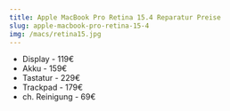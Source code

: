 ```yaml
---
title: Apple MacBook Pro Retina 15.4 Reparatur Preise
slug: apple-macbook-pro-retina-15-4
img: /macs/retina15.jpg
---
```


- Display - 119€
- Akku - 159€
- Tastatur - 229€
- Trackpad - 179€
- ch. Reinigung - 69€